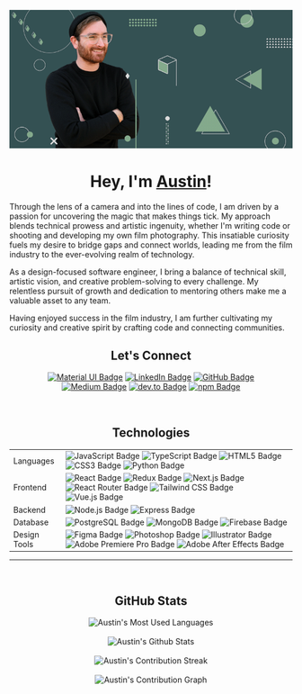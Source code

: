   <p align="center">
  <img src="images/github-banner.png" alt="austin">
  </p>

  <h1 align="center">Hey, I'm <a href="https://austinrt.io" target="_blank">Austin</a>!</h1>
  Through the lens of a camera and into the lines of code, I am driven by a passion for uncovering the magic that makes things tick. My approach blends technical prowess and artistic ingenuity, whether I'm writing code or shooting and developing my own film photography. This insatiable curiosity fuels my desire to bridge gaps and connect worlds, leading me from the film industry to the ever-evolving realm of technology.

As a design-focused software engineer, I bring a balance of technical skill, artistic vision, and
creative problem-solving to every challenge. My relentless pursuit of growth and dedication to
mentoring others make me a valuable asset to any team.

Having enjoyed success in the film industry, I am further cultivating my curiosity and creative
spirit by crafting code and connecting communities.

  <h2 align="center">Let's Connect</h2>
  <p align="center">
    <a
      href="https://www.austinrt.io/"
      target="_blank"
      ><img
            src="https://img.shields.io/badge/austinrt.io-2F3E46.svg?style=flat-square"
            alt="Material UI Badge"
          /></a>
    <a
      href="https://www.linkedin.com/in/austinrt/"
      target="_blank"
      ><img
        src="https://img.shields.io/badge/LinkedIn-0A66C2?logo=linkedin&logoColor=fff&style=flat-square"
        alt="LinkedIn Badge"
    /></a>
    <a
      href="https://www.github.com/austin-rt/"
      target="_blank"
      ><img
        src="https://img.shields.io/badge/GitHub-181717?logo=github&logoColor=fff&style=flat-square"
        alt="GitHub Badge"
    /></a>
    <br/>
    <a
      href="https://austinrt.medium.com/"
      target="_blank"
      ><img
        src="https://img.shields.io/badge/Medium-000?logo=medium&logoColor=fff&style=flat-square"
        alt="Medium Badge"
    /></a>
    <a
      href="https://dev.to/austinrt"
      target="_blank"
      ><img
      src="https://img.shields.io/badge/dev.to-0A0A0A?logo=devdotto&logoColor=fff&style=flat-square"
      alt="dev.to Badge"></a>
    <a
      href="https://www.npmjs.com/~austinrt"
      target="_blank"
      ><img
        src="https://img.shields.io/badge/npm-CB3837?logo=npm&logoColor=fff&style=flat-square"
        alt="npm Badge"
      />
    </a>
  </p>
  <br />
  <h2 align="center">Technologies</h1>
  <table>
    <tbody>
      <tr>
        <td>Languages</td>
        <td>
          <img
            src="https://img.shields.io/badge/JavaScript-F7DF1E?logo=javascript&logoColor=000&style=flat-square"
            alt="JavaScript Badge"
          />
          <img
            src="https://img.shields.io/badge/TypeScript-3178C6?logo=typescript&logoColor=fff&style=flat-square"
            alt="TypeScript Badge"
          />
          <img
            src="https://img.shields.io/badge/HTML5-E34F26?logo=html5&logoColor=fff&style=flat-square"
            alt="HTML5 Badge"
          />
          <img
            src="https://img.shields.io/badge/CSS3-1572B6?logo=css3&logoColor=fff&style=flat-square"
            alt="CSS3 Badge"
          />
          <img
            src="https://img.shields.io/badge/Python-3776AB?logo=python&logoColor=fff&style=flat-square"
            alt="Python Badge"
          />
        </td>
      </tr>
      <tr>
        <td>Frontend</td>
        <td>
          <img
            src="https://img.shields.io/badge/React-61DAFB?logo=react&logoColor=000&style=flat-square"
            alt="React Badge"
          />
          <img
            src="https://img.shields.io/badge/Redux-764ABC?logo=redux&logoColor=fff&style=flat-square"
            alt="Redux Badge"
          />
          <img
            src="https://img.shields.io/badge/Next.js-000?logo=nextdotjs&logoColor=fff&style=flat-square"
            alt="Next.js Badge"
          />
          <img
            alt="React Router Badge"
            src="https://img.shields.io/badge/React%20Router-CA4245?logo=reactrouter&logoColor=fff&style=flat-square"
          />
          <img
            src="https://img.shields.io/badge/Tailwind%20CSS-06B6D4?logo=tailwindcss&logoColor=fff&style=flat-square"
            alt="Tailwind CSS Badge"
          />
          <!-- <img
            src="https://img.shields.io/badge/Material%20UI-007FFF.svg?logo=data%3Aimage%2Fpng%3Bbase64%2CiVBORw0KGgoAAAANSUhEUgAAACAAAAAZCAMAAABn0dyjAAABpFBMVEX%2F%2F%2F%2F%2F%2F%2F%2F%2F%2F%2F%2F%2F%2F%2F%2F%2F%2F%2F%2F%2F%2F%2F%2F%2F%2F%2F%2F%2F%2F%2F%2F%2F%2F%2F%2F%2F%2F%2F%2F%2F%2F%2F%2F%2F%2F%2F%2F%2F%2F%2F%2F%2F%2F%2F%2F%2F%2F%2F%2F%2F%2F%2F%2F%2F%2F%2F%2F%2F%2F%2F%2F%2F%2F%2F%2F%2F%2F%2F%2F%2F%2F%2F%2F%2F%2F%2F%2F%2F%2F%2F%2F%2F%2F%2F%2F%2F%2F%2F%2F%2F%2F%2F%2F%2F%2F%2F%2F%2F%2F%2F%2F%2F%2F%2F%2F%2F%2F%2F%2F%2F%2F%2F%2F%2F%2F%2F%2F%2F%2F%2F%2F%2F%2F%2F%2F%2F%2F%2F%2F%2F%2F%2F%2F%2F%2F%2F%2F%2F%2F%2F%2F%2F%2F%2F%2F%2F%2F%2F%2F%2F%2F%2F%2F%2F%2F%2F%2F%2F%2F%2F%2F%2F%2F%2F%2F%2F%2F%2F%2F%2F%2F%2F%2F%2F%2F%2F%2F%2F%2F%2F%2F%2F%2F%2F%2F%2F%2F%2F%2F%2F%2F%2F%2F%2F%2F%2F%2F%2F%2F%2F%2F%2F%2F%2F%2F%2F%2F%2F%2F%2F%2F%2F%2F%2F%2F%2F%2F%2F%2F%2F%2F%2F%2F%2F%2F%2F%2F%2F%2F%2F%2F%2F%2F%2F%2F%2F%2F%2F%2F%2F%2F%2F%2F%2F%2F%2F%2F%2F%2F%2F%2F%2F%2F%2F%2F%2F%2F%2F%2F%2F%2F%2F%2F%2F%2F%2F%2F%2F%2F%2F%2F%2F%2F%2F%2F%2F%2F%2F%2F%2F%2F%2F%2F%2F%2F%2F%2F%2F%2F%2F%2F%2F%2F%2F%2F%2F%2F%2F%2F%2F%2F%2F%2F%2F%2F%2F%2F%2F%2F%2F%2F%2F%2F%2F%2F%2F%2F%2F%2F%2F%2F%2F%2F%2F%2F%2F%2F%2F%2F%2F%2F%2F%2F%2F%2F%2F%2F%2F%2F%2F%2F%2F%2F%2F%2F%2F%2F%2F%2F%2F%2F%2F%2F%2F%2F%2F%2F%2F%2F%2F%2F%2F%2F%2F%2F%2F%2F%2F%2F%2F%2F%2F%2F%2F%2F%2F%2F%2F%2F%2F%2F%2F%2F%2F%2F%2F%2F%2F%2F%2F%2F%2F%2F%2F%2F%2F%2F%2F%2F%2F%2F%2F%2F%2F%2F%2F%2F%2F%2F%2F%2F%2F%2F%2F%2F%2F%2F%2F%2F%2F%2F%2F%2F%2F%2F%2F%2F%2F%2F%2F%2F%2F%2F%2F%2F%2F%2F%2F%2F%2F%2F%2F%2F%2F%2F%2F%2F%2F%2F%2F%2F%2F%2F%2F%2F%2F%2F%2F%2F%2F%2F%2F%2F%2F%2F%2F%2F%2F%2F%2F%2F%2F%2F%2F%2F%2F%2F%2F%2F%2F%2F%2F%2F%2F%2F%2F%2F%2F%2F%2F%2F%2F%2F%2F%2F%2F%2F%2F%2F%2F%2F%2F%2F%2F%2F%2F%2F%2F%2F%2F%2F%2F%2F%2F%2F%2F%2F%2F%2F%2F%2F%2F%2F%2F%2F%2F%2F%2F%2F%2F%2F%2F%2F%2F%2F%2F%2F%2F%2F%2F%2F%2F%2F%2F%2F%2F%2F%2F8IgZTZAAAAi3RSTlMAAgMEBQYHCAkKCwwNDg8QERIVFxgZGh0fICEiJSYnKCkqLS4vMTI1Njc4Pj9AQ0RGSUpRUlRXWFpeX2hpamxvc3V6foWGiIuMjY%2BYmpyen6CjpKesrbCxs7W4ubq7vMLDxMXGx8rP0dPX2Nrb3N3e3%2BDh4uTl5ufo6ers7e7w8fLz9PX29%2Fj6%2B%2Fz9bRIcnQAAAXBJREFUeNpk0AOXM0EQheEb2%2Fps27aNtW3biHX%2F9E5PxXmO%2B7ytwtgrE5o9HLsC5VEPdjl4Bw0utpEXAFxoYxxrZOHPKdQIfY6TWS2wTZNbKiD3PvoAYX65TErgWCQPJSCnnxqg3B0iK8Ec2SOB0n0DOP23wGrg3F59aVVB7kDWvn%2Fcp5LKSOB6GwZUEL%2F1NcmKwv%2Fr8xJoJMgcx7UuUozch3mlMTgD4MkUNetvbICnGhz7Ugng%2FbCb%2FhGFxrgkAbzvtlLVADh7FboncQksveQWdqqBuNJBTfES4FhVwXh9EP6WoLJ2Qga1heCnOM8CwvJ6Vb76%2ByQA%2B6wKgEst5yDuDVPXd1vyBQkAE3QO2T7z3AjlfGteggrXEsmVD34ogU8H1CTqgkWSP%2FXtphfzVIr%2FUMO9Ts3kY%2BBmP3WjD1DLOkBd%2B6%2B8fPWNFfV87zdZkfgWQbOjiXu3Q%2BXDVRmwA51okHSaKQNOwGSRXebADecCAB9huN3nGl%2FiAAAAAElFTkSuQmCC&style=flat-square"
            alt="Material UI Badge"
          />
          <img
            src="https://img.shields.io/badge/Bootstrap-7952B3?logo=bootstrap&logoColor=fff&style=flat-square"
            alt="Bootstrap Badge"
          /> -->
          <img
            src="https://img.shields.io/badge/Vue.js-4FC08D?logo=vuedotjs&logoColor=fff&style=flat-square"
            alt="Vue.js Badge"
          />
        </td>
      </tr>
      <tr>
        <td>Backend</td>
        <td>
          <img
            src="https://img.shields.io/badge/Node.js-393?logo=nodedotjs&logoColor=fff&style=flat-square"
            alt="Node.js Badge"
          />
          <img
            src="https://img.shields.io/badge/Express.js-000000?logo=express&logoColor=2361DAFB&style=flat-square"
            alt="Express Badge"
          />
          <!-- <img
            src="https://img.shields.io/badge/Sequelize-52B0E7?logo=sequelize&logoColor=fff&style=flat-square"
            alt="Sequelize Badge"
          />
          <img
            alt="Mongoose Badge"
            src="https://img.shields.io/badge/Mongoose.js%20-890000?logo=%20&style=flat-square"
          />
          <img
            src="https://img.shields.io/badge/Django-092E20?logo=django&logoColor=fff&style=flat-square"
            alt="Django Badge"
          />
          <img
            src="https://img.shields.io/badge/Flask-000?logo=flask&logoColor=fff&style=flat-square"
            alt="Flask Badge"
          /> -->
        </td>
      </tr>
      <tr>
        <td>Database</td>
        <td>
          <img
            src="https://img.shields.io/badge/PostgreSQL-4169E1?logo=postgresql&logoColor=fff&style=flat-square"
            alt="PostgreSQL Badge"
          />
          <img
            src="https://img.shields.io/badge/MongoDB-47A248?logo=mongodb&logoColor=fff&style=flat-square"
            alt="MongoDB Badge"
          />
          <img
            src="https://img.shields.io/badge/Firebase-FFCA28?logo=firebase&logoColor=000&style=flat-square"
            alt="Firebase Badge"
          />
        </td>
      </tr>
      <tr>
        <td>Design Tools</td>
        <td>
          <img
            src="https://img.shields.io/badge/Figma-F24E1E?logo=figma&logoColor=fff&style=flat-square"
            alt="Figma Badge"
          />
          <img
            src="https://img.shields.io/badge/Photoshop-31A8FF?logo=adobephotoshop&logoColor=fff&style=flat-square"
            alt="Photoshop Badge"
          />
          <img
            src="https://img.shields.io/badge/Illustrator-FF9A00?logo=adobeillustrator&logoColor=fff&style=flat-square"
            alt="Illustrator Badge"
          />
          <img src="https://img.shields.io/badge/Adobe%20Premiere%20Pro-99F?logo=adobepremierepro&logoColor=fff&style=flat-square" alt="Adobe Premiere Pro Badge">
          <img src="https://img.shields.io/badge/Adobe%20After%20Effects-99F?logo=adobeaftereffects&logoColor=fff&style=flat-square" alt="Adobe After Effects Badge">
        </td>
      </tr>
      <!-- <tr>
        <td>Utilities</td>
        <td>
          <img
            src="https://img.shields.io/badge/Git-F05032?logo=git&logoColor=fff&style=flat-square"
            alt="Git Badge"
          />
          <img
            src="https://img.shields.io/badge/GitHub-181717?logo=github&logoColor=fff&style=flat-square"
            alt="GitHub Badge"
          />
          <img
            src="https://img.shields.io/badge/npm-CB3837?logo=npm&logoColor=fff&style=flat-square"
            alt="npm Badge"
          />
        </td>
      </tr> -->
    </tbody>
  </table>
  <hr />
  <br />
  <h2 align="center">GitHub Stats</h2>
  <p align="center">
    <picture>
      <source
        srcset="
          https://github-readme-stats.vercel.app/api/top-langs/?username=austin-rt&hide_progress=true&theme=light
        "
        media="(prefers-color-scheme: light)"
      />
      <source
        srcset="
          https://github-readme-stats.vercel.app/api/top-langs/?username=austin-rt&hide_progress=true&theme=dark
        "
        media="(prefers-color-scheme: dark), (prefers-color-scheme: no-preference)"
      />
      <img
        src="https://github-readme-stats.vercel.app/api/top-langs/?username=austin-rt&hide_progress=true&theme=dark" alt="Austin's Most Used Languages"
      />
    </picture>
    <br />
    <br />
    <picture>
      <source
        srcset="
          https://github-readme-stats.vercel.app/api?username=austin-rt&count_private=true&show_icons=true&theme=light
        "
        media="(prefers-color-scheme: light)"
      />
      <source
        srcset="
          https://github-readme-stats.vercel.app/api?username=austin-rt&count_private=true&show_icons=true&theme=dark&icon_color=5ED6F8&ring_color=5ED6F8
        "
        media="(prefers-color-scheme: dark), (prefers-color-scheme: no-preference)"
      />
      <img
        src="https://github-readme-stats.vercel.app/api?username=austin-rt&count_private=true&show_icons=true&theme=dark&icon_color=5ED6F8&ring_color=5ED6F8" alt="Austin's Github Stats"
      />
    </picture>
    <br />
    <br />
    <picture>
      <source
        srcset="
          https://github-readme-streak-stats.herokuapp.com/?user=austin-rt&theme=light
        "
        media="(prefers-color-scheme: light)"
      />
      <source
        srcset="
          https://github-readme-streak-stats.herokuapp.com/?user=austin-rt&theme=dark
        "
        media="(prefers-color-scheme: dark), (prefers-color-scheme: no-preference)"
      />
      <img
        src="https://github-readme-streak-stats.herokuapp.com/?user=austin-rt&theme=dark" alt="Austin's Contribution Streak"
      />
    </picture>
    <br />
    <br />
    <picture>
      <source
        srcset="https://github-readme-activity-graph.cyclic.app/graph?username=austin-rt&area=true&height=400&bg_color=ffffff&color=000000&theme=react" 
        media="(prefers-color-scheme: light)"
      />
      <source
        srcset="
          https://github-readme-activity-graph.cyclic.app/graph?username=austin-rt&area=true&height=400&theme=react-dark
        "
        media="(prefers-color-scheme: dark), (prefers-color-scheme: no-preference)"
      />
      <img
        src="https://github-readme-activity-graph.cyclic.app/graph?username=austin-rt&area=true&height=400&theme=react-dark" alt="Austin's Contribution Graph"
      />
    </picture>
  </p>
